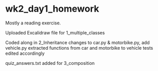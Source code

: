 # wk2_day1_homework

Mostly a reading exercise.

Uploaded Excalidraw file for 1_multiple_classes

Coded along in 2_Inheritance
  changes to car.py & motorbike.py, add vehicle.py
  extracted functions from car and motorbike to vehicle
  tests edited accordingly
  
quiz_answers.txt added for 3_composition
